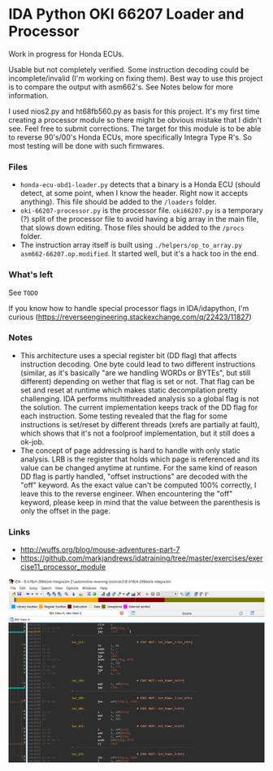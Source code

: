 IDA Python OKI 66207 Loader and Processor
=========================================

Work in progress for Honda ECUs.

Usable but not completely verified. Some instruction decoding could be
incomplete/invalid (I'm working on fixing them). Best way to use this project
is to compare the output with asm662's. See Notes below for more information.

I used nios2.py and ht68fb560.py as basis for this project. It's my first time
creating a processor module so there might be obvious mistake that I didn't
see. Feel free to submit corrections. The target for this module is to be able
to reverse 90's/00's Honda ECUs, more specifically Integra Type R's. So most
testing will be done with such firmwares.

### Files

- `honda-ecu-obd1-loader.py` detects that a binary is a Honda ECU (should
  detect, at some point, when I know the header. Right now it accepts
  anything). This file should be added to the `/loaders` folder.
- `oki-66207-processor.py` is the processor file. `oki66207.py` is a temporary
  (?) split of the processor file to avoid having a big array in the main file,
  that slows down editing. Those files should be added to the `/procs` folder.
- The instruction array itself is built using `./helpers/op_to_array.py
  asm662-66207.op.modified`. It started well, but it's a hack too in the end.

### What's left

See `TODO`

If you know how to handle special processor flags in IDA/idapython, I'm curious
(https://reverseengineering.stackexchange.com/q/22423/11827)

### Notes

- This architecture uses a special register bit (DD flag) that affects
  instruction decoding. One byte could lead to two different instructions
  (similar, as it's basically "are we handling WORDs or BYTEs", but still
  different) depending on wether that flag is set or not. That flag can be set
  and reset at runtime which makes static decompilation pretty challenging. IDA
  performs multithreaded analysis so a global flag is not the solution. The
  current implementation keeps track of the DD flag for each instruction. Some
  testing revealed that the flag for some instructions is set/reset by
  different threads (xrefs are partially at fault), which shows that it's not a
  foolproof implementation, but it still does a ok-job.
- The concept of page addressing is hard to handle with only static analysis.
  LRB is the register that holds which page is referenced and its value can be
  changed anytime at runtime. For the same kind of reason DD flag is partly
  handled, "offset instructions" are decoded with the "off" keyword. As the
  exact value can't be computed 100% correctly, I leave this to the reverse
  engineer. When encountering the "off" keyword, please keep in mind that the
  value between the parenthesis is only the offset in the page.

### Links

- http://wuffs.org/blog/mouse-adventures-part-7
- https://github.com/markjandrews/idatraining/tree/master/exercises/exercise11_processor_module


![img](./assets/screenshot.png)
